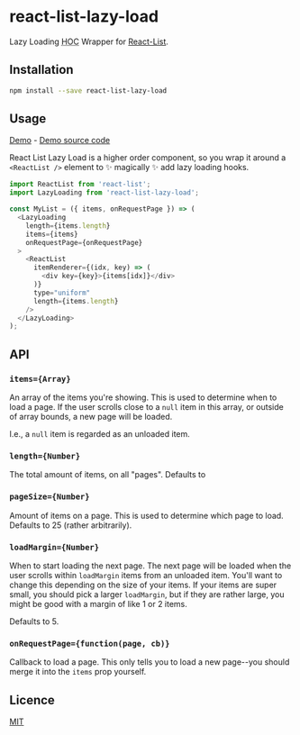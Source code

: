 # react-list-lazy-load

Lazy Loading <abbr title="Higher Order Component">HOC</abbr> Wrapper for
[React-List](https://github.com/orgsync/react-list).

## Installation

```bash
npm install --save react-list-lazy-load
```

## Usage

[Demo](https://u-wave.github.com/react-list-lazy-load) - [Demo source code](./example.js)

React List Lazy Load is a higher order component, so you wrap it around a
`<ReactList />` element to :sparkles: magically :sparkles: add lazy loading
hooks.

```js
import ReactList from 'react-list';
import LazyLoading from 'react-list-lazy-load';

const MyList = ({ items, onRequestPage }) => (
  <LazyLoading
    length={items.length}
    items={items}
    onRequestPage={onRequestPage}
  >
    <ReactList
      itemRenderer={(idx, key) => (
        <div key={key}>{items[idx]}</div>
      )}
      type="uniform"
      length={items.length}
    />
  </LazyLoading>
);
```

## API

### `items={Array}`

An array of the items you're showing. This is used to determine when to load a
page. If the user scrolls close to a `null` item in this array, or outside of
array bounds, a new page will be loaded.

I.e., a `null` item is regarded as an unloaded item.

### `length={Number}`

The total amount of items, on all "pages". Defaults to

### `pageSize={Number}`

Amount of items on a page. This is used to determine which page to load.
Defaults to 25 (rather arbitrarily).

### `loadMargin={Number}`

When to start loading the next page. The next page will be loaded when the user
scrolls within `loadMargin` items from an unloaded item. You'll want to change
this depending on the size of your items. If your items are super small, you
should pick a larger `loadMargin`, but if they are rather large, you might be
good with a margin of like 1 or 2 items.

Defaults to 5.

### `onRequestPage={function(page, cb)}`

Callback to load a page. This only tells you to load a new page--you should
merge it into the `items` prop yourself.

## Licence

[MIT](./LICENSE)
